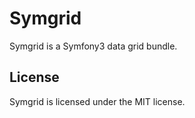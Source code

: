 
# Symgrid #

Symgrid is a Symfony3 data grid bundle.

## License ##

Symgrid is licensed under the MIT license.